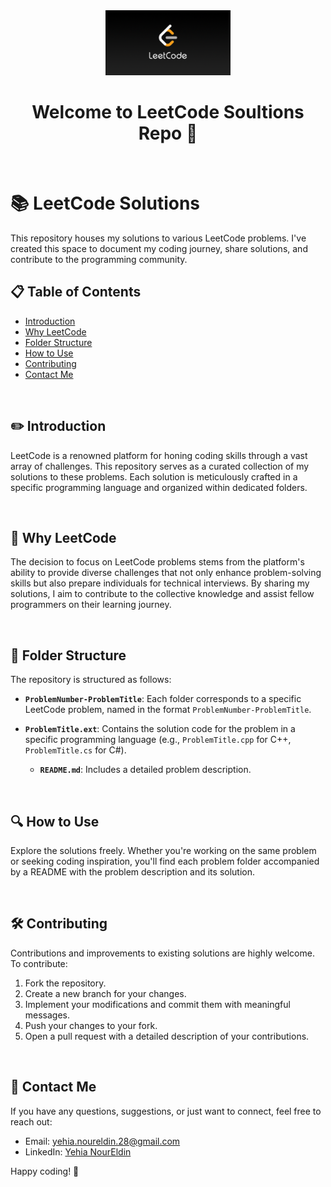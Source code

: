 <div align="center">

  <img src="https://github.com/Mohamed-Adel2/LeetCode-Solutions/blob/main/LeetCode_Sharing.png" alt="logo" width="200" height="auto" />
  <h1>Welcome to LeetCode Soultions Repo 👋</h1>
</div>

<br>

# 📚 LeetCode Solutions

This repository houses my solutions to various LeetCode problems. I've created this space to document my coding journey, share solutions, and contribute to the programming community.

## :clipboard: Table of Contents

- [Introduction](#introduction)
- [Why LeetCode](#why-leetcode)
- [Folder Structure](#folder-structure)
- [How to Use](#how-to-use)
- [Contributing](#contributing)
- [Contact Me](#contact-me)
  
<br>

## :pencil2: Introduction

LeetCode is a renowned platform for honing coding skills through a vast array of challenges. This repository serves as a curated collection of my solutions to these problems. Each solution is meticulously crafted in a specific programming language and organized within dedicated folders.

<br>

## 🤔 Why LeetCode

The decision to focus on LeetCode problems stems from the platform's ability to provide diverse challenges that not only enhance problem-solving skills but also prepare individuals for technical interviews. By sharing my solutions, I aim to contribute to the collective knowledge and assist fellow programmers on their learning journey.

<br>

## 📁 Folder Structure

The repository is structured as follows:

- **`ProblemNumber-ProblemTitle`**: Each folder corresponds to a specific LeetCode problem, named in the format `ProblemNumber-ProblemTitle`.

- **`ProblemTitle.ext`**: Contains the solution code for the problem in a specific programming language (e.g., `ProblemTitle.cpp` for C++, `ProblemTitle.cs` for C#).

  - **`README.md`**: Includes a detailed problem description.
    
<br>

## 🔍 How to Use

Explore the solutions freely. Whether you're working on the same problem or seeking coding inspiration, you'll find each problem folder accompanied by a README with the problem description and its solution.

<br>

## 🛠️ Contributing

Contributions and improvements to existing solutions are highly welcome. To contribute:

1. Fork the repository.
2. Create a new branch for your changes.
3. Implement your modifications and commit them with meaningful messages.
4. Push your changes to your fork.
5. Open a pull request with a detailed description of your contributions.

<br>

## 📧 Contact Me

If you have any questions, suggestions, or just want to connect, feel free to reach out:

- Email: yehia.noureldin.28@gmail.com
- LinkedIn: [Yehia NourEldin](www.linkedin.com/in/yehia-nour)

Happy coding! 🚀
